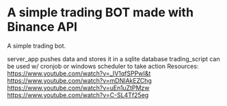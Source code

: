 # A simple trading BOT made with Binance API


A simple trading bot.

server_app pushes data and stores it in a sqlite database
trading_script can be used w/ cronjob or windows scheduler to take action
Resources: 
    https://www.youtube.com/watch?v=_IV1qfSPPwI&t
    https://www.youtube.com/watch?v=mDNIAkEZChg
    https://www.youtube.com/watch?v=uEn1uZtPMzw
    https://www.youtube.com/watch?v=C-SL4Tf25eg
